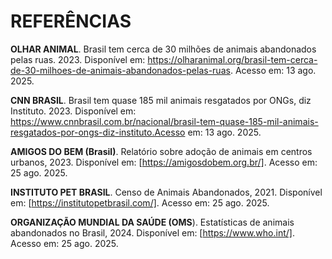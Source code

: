 # REFERÊNCIAS

**OLHAR ANIMAL**. Brasil tem cerca de 30 milhões de animais abandonados pelas ruas. 2023.
Disponível em: https://olharanimal.org/brasil-tem-cerca-de-30-milhoes-de-animais-abandonados-pelas-ruas. Acesso em: 13 ago. 2025.

**CNN BRASIL**. Brasil tem quase 185 mil animais resgatados por ONGs, diz Instituto. 2023.
Disponível em: https://www.cnnbrasil.com.br/nacional/brasil-tem-quase-185-mil-animais-resgatados-por-ongs-diz-instituto.Acesso em: 13 ago. 2025.

**AMIGOS DO BEM (Brasil)**. Relatório sobre adoção de animais em centros urbanos, 2023. Disponível em: [https://amigosdobem.org.br/]. Acesso em: 25 ago. 2025.

**INSTITUTO PET BRASIL**. Censo de Animais Abandonados, 2021. Disponível em: [https://institutopetbrasil.com/]. Acesso em: 25 ago. 2025.

**ORGANIZAÇÃO MUNDIAL DA SAÚDE (OMS**). Estatísticas de animais abandonados no Brasil, 2024. Disponível em: [https://www.who.int/]. Acesso em: 25 ago. 2025.
